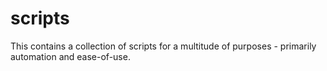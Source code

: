 # scripts

This contains a collection of scripts for a multitude of purposes - primarily automation and ease-of-use.
